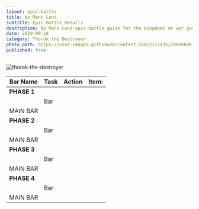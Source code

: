 ```yaml
---
layout: epic-battle
title: No Mans Land
subtitle: Epic Battle Details
description: No Mans Land epic battle guide for the kingdoms at war game
date: 2019-09-18
category: Thorak the Destroyer
photo_path: https://user-images.githubusercontent.com/2112435/29604604-4702fe88-87a5-11e7-9e7c-ec905d2d4a1d.png
published: true
---
```

![thorak-the-destroyer](https://user-images.githubusercontent.com/2112435/29604604-4702fe88-87a5-11e7-9e7c-ec905d2d4a1d.png)


| Bar Name | Task | Action | Item: |
| --- | --- | --- | --- |
| __PHASE 1__ | | | |
| | Bar | | |
| MAIN BAR | | | |
| __PHASE 2__ | | | |
| | Bar | | |
| MAIN BAR | | | |
| __PHASE 3__ | | | |
| | Bar | | |
| MAIN BAR | | | |
| __PHASE 4__ | | | |
| | Bar | | |
| MAIN BAR | | | |
